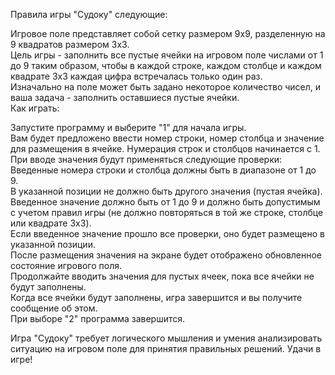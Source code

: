 Правила игры "Судоку" следующие:
  
Игровое поле представляет собой сетку размером 9x9, разделенную на 9 квадратов размером 3x3.  
Цель игры - заполнить все пустые ячейки на игровом поле числами от 1 до 9 таким образом, чтобы в каждой строке, каждом столбце и каждом квадрате 3x3 каждая цифра встречалась только один раз.  
Изначально на поле может быть задано некоторое количество чисел, и ваша задача - заполнить оставшиеся пустые ячейки.  
Как играть:
  
Запустите программу и выберите "1" для начала игры.  
Вам будет предложено ввести номер строки, номер столбца и значение для размещения в ячейке. Нумерация строк и столбцов начинается с 1.  
При вводе значения будут применяться следующие проверки:  
Введенные номера строки и столбца должны быть в диапазоне от 1 до 9.  
В указанной позиции не должно быть другого значения (пустая ячейка).  
Введенное значение должно быть от 1 до 9 и должно быть допустимым с учетом правил игры (не должно повторяться в той же строке, столбце или квадрате 3x3).  
Если введенное значение прошло все проверки, оно будет размещено в указанной позиции.  
После размещения значения на экране будет отображено обновленное состояние игрового поля.  
Продолжайте вводить значения для пустых ячеек, пока все ячейки не будут заполнены.  
Когда все ячейки будут заполнены, игра завершится и вы получите сообщение об этом.  
При выборе "2" программа завершится.  
  
Игра "Судоку" требует логического мышления и умения анализировать ситуацию на игровом поле для принятия правильных решений. Удачи в игре!
